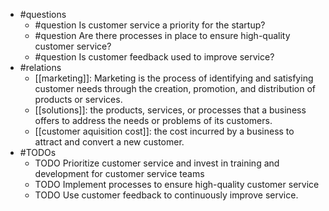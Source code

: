 - #questions
	- #question Is customer service a priority for the startup?
	- #question Are there processes in place to ensure high-quality customer service?
	- #question Is customer feedback used to improve service?
- #relations
	- [[marketing]]: Marketing is the process of identifying and satisfying customer needs through the creation, promotion, and distribution of products or services.
	- [[solutions]]: the products, services, or processes that a business offers to address the needs or problems of its customers.
	- [[customer aquisition cost]]: the cost incurred by a business to attract and convert a new customer.
- #TODOs
	- TODO Prioritize customer service and invest in training and development for customer service teams
	- TODO  Implement processes to ensure high-quality customer service
	- TODO  Use customer feedback to continuously improve service.











